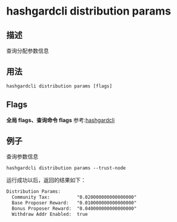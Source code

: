# hashgardcli distribution params

## 描述

查询分配参数信息

## 用法

```shell
hashgardcli distribution params [flags]
```

## Flags

**全局 flags、查询命令 flags** 参考:[hashgardcli](../README.md)

## 例子

查询参数信息

```shell
hashgardcli distribution params --trust-node
```

运行成功以后，返回的结果如下：

```txt
Distribution Params:
  Community Tax:          "0.020000000000000000"
  Base Proposer Reward:   "0.010000000000000000"
  Bonus Proposer Reward:  "0.040000000000000000"
  Withdraw Addr Enabled:  true
```
